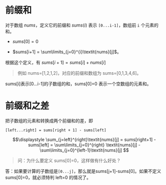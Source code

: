 # 前缀和

对于数组 $nums$，定义它的前缀和 $sums(i)$ 表示 `[0...i-1]`，数组前 `i` 个元素的和。

- $sums[0]=0$

- $sums[i+1] = \sum\limits_{j=0}^{i}\textit{nums}[j]$。

根据这个定义，有 $sums[i+1]=sums[i]+nums[i]$

> 例如 nums=[1,2,1,2]，对应的前缀和数组为 sums=[0,1,3,4,6]。

sums[i]表示[0...i-1]的子数组的和，sums[0]=0 表示一个空数组的元素和。

# 前缀和之差

把子数组的元素和转换成两个前缀和的差，即

`[left...right] = sums[right + 1] - sums[left]`

$$\displaystyle \sum_{j=left}^{right}\textit{nums}[j] = sums[right+1] - sums[left] = \sum\limits_{j=0}^{right} \textit{nums}[j] - \sum\limits_{j=0}^{left-1}\textit{nums}[j] $$

> 问：为什么要定义 sums[0]=0，这样做有什么好处？

答：如果要计算的子数组是`[0...j]`，那么就是sums[j+1]-sums[0]。如果不定义 sums[0]=0，就必须特判 left=0 的情况了。
